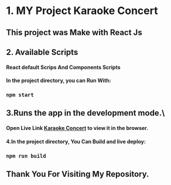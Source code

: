 # 1. MY Project Karaoke Concert

## This project was Make  with React Js

## 2. Available Scripts
#### React default Scrips And Components Scripts
#### In the project directory, you can Run With:

### `npm start`

## 3.Runs the app in the development mode.\
#### Open Live Link [Karaoke Concert](https://karaoke-concert.netlify.app/) to view it in the browser.

#### 4.In the project directory, You Can Build and live deploy:
### `npm run build`
## Thank You For Visiting My Repository.
